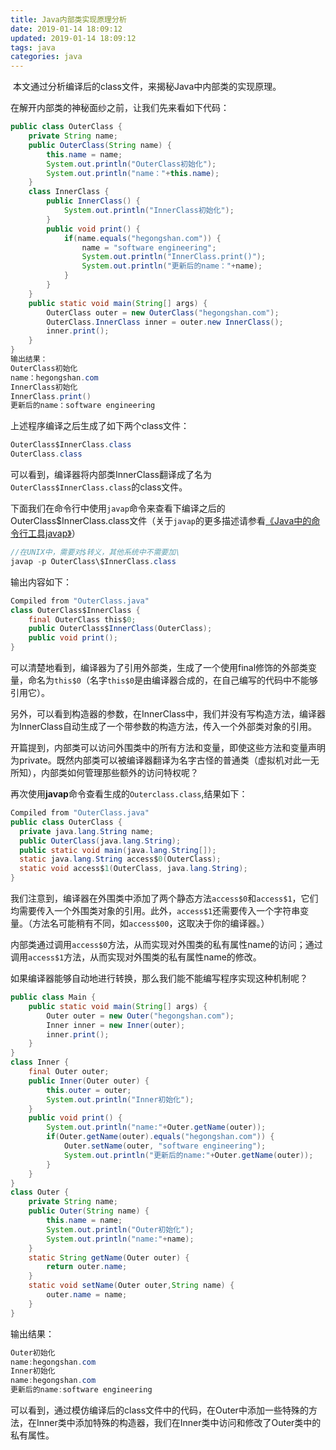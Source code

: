 ```yaml
---
title: Java内部类实现原理分析
date: 2019-01-14 18:09:12
updated: 2019-01-14 18:09:12
tags: java
categories: java
---
```


​	本文通过分析编译后的class文件，来揭秘Java中内部类的实现原理。

<!--more-->

在解开内部类的神秘面纱之前，让我们先来看如下代码：

```java
public class OuterClass {
	private String name;
	public OuterClass(String name) {
		this.name = name;
		System.out.println("OuterClass初始化");
		System.out.println("name："+this.name);
	}
    class InnerClass {
    	public InnerClass() {
    		System.out.println("InnerClass初始化");
    	}
    	public void print() {
    		if(name.equals("hegongshan.com")) {
    			name = "software engineering";
    			System.out.println("InnerClass.print()");
    			System.out.println("更新后的name："+name);
    		}
    	}
    }
    public static void main(String[] args) {
		OuterClass outer = new OuterClass("hegongshan.com");
		OuterClass.InnerClass inner = outer.new InnerClass();
		inner.print();
	}
}
输出结果：
OuterClass初始化
name：hegongshan.com
InnerClass初始化
InnerClass.print()
更新后的name：software engineering
```

上述程序编译之后生成了如下两个class文件：

```java
OuterClass$InnerClass.class
OuterClass.class
```

可以看到，编译器将内部类InnerClass翻译成了名为`OuterClass$InnerClass.class`的class文件。

下面我们在命令行中使用`javap`命令来查看下编译之后的OuterClass$InnerClass.class文件（关于`javap`的更多描述请参看[《Java中的命令行工具javap》](https://www.hegongshan.com/2019/01/15/java-command-javap/)）

```java
//在UNIX中，需要对$转义，其他系统中不需要加\
javap -p OuterClass\$InnerClass.class
```

输出内容如下：

```java
Compiled from "OuterClass.java"
class OuterClass$InnerClass {
  	final OuterClass this$0;
	public OuterClass$InnerClass(OuterClass);
  	public void print();
}
```

可以清楚地看到，编译器为了引用外部类，生成了一个使用final修饰的外部类变量，命名为`this$0`（名字`this$0`是由编译器合成的，在自己编写的代码中不能够引用它）。

另外，可以看到构造器的参数，在InnerClass中，我们并没有写构造方法，编译器为InnerClass自动生成了一个带参数的构造方法，传入一个外部类对象的引用。

开篇提到，内部类可以访问外围类中的所有方法和变量，即使这些方法和变量声明为private。既然内部类可以被编译器翻译为名字古怪的普通类（虚拟机对此一无所知），内部类如何管理那些额外的访问特权呢？

再次使用**javap**命令查看生成的`Outerclass.class`,结果如下：

```java
Compiled from "OuterClass.java"
public class OuterClass {
  private java.lang.String name;
  public OuterClass(java.lang.String);
  public static void main(java.lang.String[]);
  static java.lang.String access$0(OuterClass);
  static void access$1(OuterClass, java.lang.String);
}
```

我们注意到，编译器在外围类中添加了两个静态方法`access$0`和`access$1`，它们均需要传入一个外围类对象的引用。此外，`access$1`还需要传入一个字符串变量。（方法名可能稍有不同，如`access$00`，这取决于你的编译器。）

内部类通过调用`access$0`方法，从而实现对外围类的私有属性name的访问；通过调用`access$1`方法，从而实现对外围类的私有属性name的修改。

如果编译器能够自动地进行转换，那么我们能不能编写程序实现这种机制呢？

```java
public class Main {
	public static void main(String[] args) {
		Outer outer = new Outer("hegongshan.com");
		Inner inner = new Inner(outer);
		inner.print();
	}
}
class Inner {
	final Outer outer;
	public Inner(Outer outer) {
		this.outer = outer;
		System.out.println("Inner初始化");
	}
	public void print() {
		System.out.println("name:"+Outer.getName(outer));
		if(Outer.getName(outer).equals("hegongshan.com")) {
			Outer.setName(outer, "software engineering");
			System.out.println("更新后的name:"+Outer.getName(outer));
		}
	}
}
class Outer {
	private String name;
	public Outer(String name) {
		this.name = name;
		System.out.println("Outer初始化");
		System.out.println("name:"+name);
	}
	static String getName(Outer outer) {
		return outer.name;
	}
	static void setName(Outer outer,String name) {
		outer.name = name;
	}
}
```

输出结果：

```java
Outer初始化
name:hegongshan.com
Inner初始化
name:hegongshan.com
更新后的name:software engineering
```

可以看到，通过模仿编译后的class文件中的代码，在Outer中添加一些特殊的方法，在Inner类中添加特殊的构造器，我们在Inner类中访问和修改了Outer类中的私有属性。